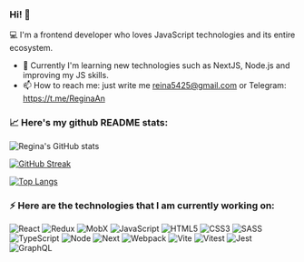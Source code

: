 ### Hi! 👋

:computer: I'm a frontend developer who loves JavaScript technologies and its entire ecosystem.

- 🌱 Currently I'm learning new technologies such as NextJS, Node.js and improving my JS skills.
- 📫 How to reach me: just write me reina5425@gmail.com or Telegram: https://t.me/ReginaAn

### :chart_with_upwards_trend: Here's my github README stats:

![Regina's GitHub stats](https://github-readme-stats.vercel.app/api?username=regina5425&theme=algolia&show_icons=true&PAT_1)

[![GitHub Streak](https://github-readme-streak-stats.herokuapp.com/?user=Regina5425&theme=algolia)](https://git.io/streak-stats)

[![Top Langs](https://github-readme-stats.vercel.app/api/top-langs/?username=regina5425&layout=compact&theme=algolia&PAT_1)](https://github.com/regina5425/github-readme-stats)

### ⚡ Here are the technologies that I am currently working on:

![React](https://img.shields.io/badge/React-20232A?style=for-the-badge&logo=react&logoColor=61DAFB)
![Redux](https://img.shields.io/badge/redux-%23593d88.svg?style=for-the-badge&logo=redux&logoColor=white)
![MobX](https://img.shields.io/badge/MobX-FF9955.svg?style=for-the-badge&logo=MobX&logoColor=white)
![JavaScript](https://img.shields.io/badge/JavaScript-F7DF1E?style=for-the-badge&logo=javascript&logoColor=black)
![HTML5](https://img.shields.io/badge/HTML5-E34F26?style=for-the-badge&logo=html5&logoColor=white)
![CSS3](https://img.shields.io/badge/CSS3-1572B6?style=for-the-badge&logo=css3&logoColor=white)
![SASS](https://img.shields.io/badge/Sass-CC6699.svg?style=for-the-badge&logo=Sass&logoColor=white)
![TypeScript](https://img.shields.io/badge/TypeScript-007ACC?style=for-the-badge&logo=typescript&logoColor=white)
![Node](https://img.shields.io/badge/Node.js-339933.svg?style=for-the-badge&logo=nodedotjs&logoColor=white)
![Next](https://img.shields.io/badge/Next.js-000000.svg?style=for-the-badge&logo=nextdotjs&logoColor=white)
![Webpack](https://img.shields.io/badge/Webpack-8DD6F9.svg?style=for-the-badge&logo=Webpack&logoColor=black)
![Vite](https://img.shields.io/badge/Vite-646CFF.svg?style=for-the-badge&logo=Vite&logoColor=white)
![Vitest](https://img.shields.io/badge/Vitest-6E9F18.svg?style=for-the-badge&logo=Vitest&logoColor=white)
![Jest](https://img.shields.io/badge/Jest-C21325.svg?style=for-the-badge&logo=Jest&logoColor=white)
![GraphQL](https://img.shields.io/badge/GraphQL-E10098.svg?style=for-the-badge&logo=GraphQL&logoColor=white)
